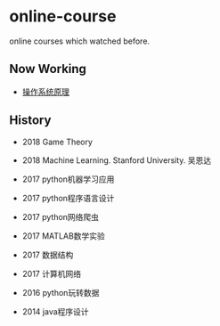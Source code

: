 # online-course
online courses which watched before.
## Now Working
+ [操作系统原理](https://www.icourse163.org/learn/HUST-1003405007?tid=1206107256#/)

## History

+ 2018 Game Theory

+ 2018 Machine Learning. Stanford University. 吴恩达

+ 2017 python机器学习应用

+ 2017 python程序语言设计

+ 2017 python网络爬虫

+ 2017 MATLAB数学实验

+ 2017 数据结构

+ 2017 计算机网络

+ 2016 python玩转数据

+ 2014 java程序设计

